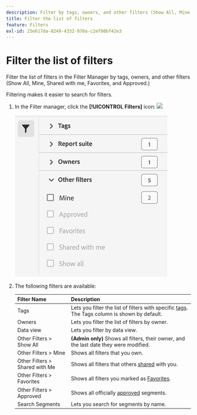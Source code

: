 ```yaml
---
description: Filter by tags, owners, and other filters (Show All, Mine, Shared with me, Favorites, and Approved.)
title: Filter the list of filters
feature: Filters
exl-id: 25e617da-8249-4332-970a-c2ef00bf42e3
---
```

# Filter the list of filters

Filter the list of filters in the Filter Manager by tags, owners, and other filters (Show All, Mine, Shared with me, Favorites, and Approved.)

Filtering makes it easier to search for filters.

1. In the Filter manager, click the **[!UICONTROL Filters]** icon:  ![](https://spectrum.adobe.com/static/icons/workflow_18/Smock_Filter_18_N.svg)

   ![Filter Manager showing the Filters icon and available filters.](assets/filtering.png)

2. The following filters are available:

   |  Filter Name  | Description  |
   |---|---|
   |  Tags  |Lets you filter the list of filters with specific [tags](/help/components/filters/filters-tag.md). The Tags column is shown by default.  |
   |  Owners  | Lets you filter the list of filters by owner.  |
   | Data view | Lets you filter by data view. |
   |  Other Filters > Show All  | **(Admin only)** Shows all filters, their owner, and the last date they were modified.  |
   |  Other Filters > Mine  | Shows all filters that you own.  |
   |  Other Filters > Shared with Me  |Shows all filters that others [shared](/help/components/filters/filters-share.md) with you.  |
   |  Other Filters > Favorites  |Shows all filters you marked as [Favorites](/help/components/filters/filters-favorite.md).  |
   |  Other Filters > Approved  |Shows all officially [approved](/help/components/filters/filters-approve.md) segments.  |
   |  Search Segments  | Lets you search for segments by name.  |

